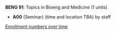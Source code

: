 **BENG 91**: Topics in Bioeng and Medicine (1 units)

- **A00** (Seminar) (time and location TBA) by staff

[Enrollment numbers over time](./BENG91.tsv)
